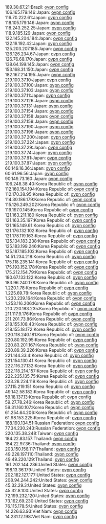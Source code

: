 189.30.67.21:Brazil: [ovpn config](vpn/189_30_67_21.ovpn)  
106.165.179.146:Japan: [ovpn config](vpn/106_165_179_146.ovpn)  
116.70.222.61:Japan: [ovpn config](vpn/116_70_222_61.ovpn)  
118.105.179.146:Japan: [ovpn config](vpn/118_105_179_146.ovpn)  
118.243.252.25:Japan: [ovpn config](vpn/118_243_252_25.ovpn)  
118.9.185.129:Japan: [ovpn config](vpn/118_9_185_129.ovpn)  
122.145.204.184:Japan: [ovpn config](vpn/122_145_204_184.ovpn)  
122.19.192.42:Japan: [ovpn config](vpn/122_19_192_42.ovpn)  
125.203.207.185:Japan: [ovpn config](vpn/125_203_207_185.ovpn)  
126.126.234.67:Japan: [ovpn config](vpn/126_126_234_67.ovpn)  
126.76.68.170:Japan: [ovpn config](vpn/126_76_68_170.ovpn)  
138.64.199.145:Japan: [ovpn config](vpn/138_64_199_145.ovpn)  
153.168.31.150:Japan: [ovpn config](vpn/153_168_31_150.ovpn)  
182.167.214.195:Japan: [ovpn config](vpn/182_167_214_195.ovpn)  
219.100.37.10:Japan: [ovpn config](vpn/219_100_37_10.ovpn)  
219.100.37.100:Japan: [ovpn config](vpn/219_100_37_100.ovpn)  
219.100.37.103:Japan: [ovpn config](vpn/219_100_37_103.ovpn)  
219.100.37.11:Japan: [ovpn config](vpn/219_100_37_11.ovpn)  
219.100.37.126:Japan: [ovpn config](vpn/219_100_37_126.ovpn)  
219.100.37.131:Japan: [ovpn config](vpn/219_100_37_131.ovpn)  
219.100.37.154:Japan: [ovpn config](vpn/219_100_37_154.ovpn)  
219.100.37.158:Japan: [ovpn config](vpn/219_100_37_158.ovpn)  
219.100.37.159:Japan: [ovpn config](vpn/219_100_37_159.ovpn)  
219.100.37.190:Japan: [ovpn config](vpn/219_100_37_190.ovpn)  
219.100.37.196:Japan: [ovpn config](vpn/219_100_37_196.ovpn)  
219.100.37.200:Japan: [ovpn config](vpn/219_100_37_200.ovpn)  
219.100.37.224:Japan: [ovpn config](vpn/219_100_37_224.ovpn)  
219.100.37.29:Japan: [ovpn config](vpn/219_100_37_29.ovpn)  
219.100.37.74:Japan: [ovpn config](vpn/219_100_37_74.ovpn)  
219.100.37.81:Japan: [ovpn config](vpn/219_100_37_81.ovpn)  
219.100.37.87:Japan: [ovpn config](vpn/219_100_37_87.ovpn)  
60.149.16.36:Japan: [ovpn config](vpn/60_149_16_36.ovpn)  
60.61.96.56:Japan: [ovpn config](vpn/60_61_96_56.ovpn)  
90.149.73.160:Japan: [ovpn config](vpn/90_149_73_160.ovpn)  
106.248.38.40:Korea Republic of: [ovpn config](vpn/106_248_38_40.ovpn)  
112.160.154.194:Korea Republic of: [ovpn config](vpn/112_160_154_194.ovpn)  
112.170.38.95:Korea Republic of: [ovpn config](vpn/112_170_38_95.ovpn)  
114.30.186.179:Korea Republic of: [ovpn config](vpn/114_30_186_179.ovpn)  
115.126.249.202:Korea Republic of: [ovpn config](vpn/115_126_249_202.ovpn)  
119.197.0.145:Korea Republic of: [ovpn config](vpn/119_197_0_145.ovpn)  
121.163.211.180:Korea Republic of: [ovpn config](vpn/121_163_211_180.ovpn)  
121.163.35.197:Korea Republic of: [ovpn config](vpn/121_163_35_197.ovpn)  
121.165.149.61:Korea Republic of: [ovpn config](vpn/121_165_149_61.ovpn)  
121.176.132.102:Korea Republic of: [ovpn config](vpn/121_176_132_102.ovpn)  
121.178.119.163:Korea Republic of: [ovpn config](vpn/121_178_119_163.ovpn)  
125.134.183.238:Korea Republic of: [ovpn config](vpn/125_134_183_238.ovpn)  
125.183.199.246:Korea Republic of: [ovpn config](vpn/125_183_199_246.ovpn)  
125.187.185.102:Korea Republic of: [ovpn config](vpn/125_187_185_102.ovpn)  
14.51.234.218:Korea Republic of: [ovpn config](vpn/14_51_234_218.ovpn)  
175.118.235.141:Korea Republic of: [ovpn config](vpn/175_118_235_141.ovpn)  
175.193.152.178:Korea Republic of: [ovpn config](vpn/175_193_152_178.ovpn)  
175.212.154.79:Korea Republic of: [ovpn config](vpn/175_212_154_79.ovpn)  
180.67.133.122:Korea Republic of: [ovpn config](vpn/180_67_133_122.ovpn)  
183.96.240.178:Korea Republic of: [ovpn config](vpn/183_96_240_178.ovpn)  
1.220.1.78:Korea Republic of: [ovpn config](vpn/1_220_1_78.ovpn)  
1.225.69.78:Korea Republic of: [ovpn config](vpn/1_225_69_78.ovpn)  
1.230.239.164:Korea Republic of: [ovpn config](vpn/1_230_239_164.ovpn)  
1.253.116.206:Korea Republic of: [ovpn config](vpn/1_253_116_206.ovpn)  
210.220.183.235:Korea Republic of: [ovpn config](vpn/210_220_183_235.ovpn)  
211.117.9.176:Korea Republic of: [ovpn config](vpn/211_117_9_176.ovpn)  
211.201.73.86:Korea Republic of: [ovpn config](vpn/211_201_73_86.ovpn)  
218.155.108.43:Korea Republic of: [ovpn config](vpn/218_155_108_43.ovpn)  
218.155.18.172:Korea Republic of: [ovpn config](vpn/218_155_18_172.ovpn)  
220.118.240.181:Korea Republic of: [ovpn config](vpn/220_118_240_181.ovpn)  
220.80.192.95:Korea Republic of: [ovpn config](vpn/220_80_192_95.ovpn)  
220.83.201.167:Korea Republic of: [ovpn config](vpn/220_83_201_167.ovpn)  
220.89.39.226:Korea Republic of: [ovpn config](vpn/220_89_39_226.ovpn)  
221.144.33.4:Korea Republic of: [ovpn config](vpn/221_144_33_4.ovpn)  
221.154.130.41:Korea Republic of: [ovpn config](vpn/221_154_130_41.ovpn)  
222.116.27.132:Korea Republic of: [ovpn config](vpn/222_116_27_132.ovpn)  
222.118.214.157:Korea Republic of: [ovpn config](vpn/222_118_214_157.ovpn)  
222.235.135.75:Korea Republic of: [ovpn config](vpn/222_235_135_75.ovpn)  
223.28.224.119:Korea Republic of: [ovpn config](vpn/223_28_224_119.ovpn)  
27.115.219.151:Korea Republic of: [ovpn config](vpn/27_115_219_151.ovpn)  
49.142.58.182:Korea Republic of: [ovpn config](vpn/49_142_58_182.ovpn)  
59.18.137.13:Korea Republic of: [ovpn config](vpn/59_18_137_13.ovpn)  
59.27.78.246:Korea Republic of: [ovpn config](vpn/59_27_78_246.ovpn)  
59.31.160.107:Korea Republic of: [ovpn config](vpn/59_31_160_107.ovpn)  
61.254.64.206:Korea Republic of: [ovpn config](vpn/61_254_64_206.ovpn)  
61.98.153.225:Korea Republic of: [ovpn config](vpn/61_98_153_225.ovpn)  
188.190.134.51:Russian Federation: [ovpn config](vpn/188_190_134_51.ovpn)  
77.34.230.243:Russian Federation: [ovpn config](vpn/77_34_230_243.ovpn)  
220.135.38.248:Taiwan: [ovpn config](vpn/220_135_38_248.ovpn)  
184.22.83.157:Thailand: [ovpn config](vpn/184_22_83_157.ovpn)  
184.22.97.36:Thailand: [ovpn config](vpn/184_22_97_36.ovpn)  
203.150.156.117:Thailand: [ovpn config](vpn/203_150_156_117.ovpn)  
49.228.197.110:Thailand: [ovpn config](vpn/49_228_197_110.ovpn)  
49.49.220.129:Thailand: [ovpn config](vpn/49_49_220_129.ovpn)  
161.202.144.236:United States: [ovpn config](vpn/161_202_144_236.ovpn)  
198.13.36.179:United States: [ovpn config](vpn/198_13_36_179.ovpn)  
202.182.127.177:United States: [ovpn config](vpn/202_182_127_177.ovpn)  
208.94.244.242:United States: [ovpn config](vpn/208_94_244_242.ovpn)  
45.32.29.3:United States: [ovpn config](vpn/45_32_29_3.ovpn)  
45.32.8.100:United States: [ovpn config](vpn/45_32_8_100.ovpn)  
72.199.232.120:United States: [ovpn config](vpn/72_199_232_120.ovpn)  
73.162.69.230:United States: [ovpn config](vpn/73_162_69_230.ovpn)  
76.115.178.5:United States: [ovpn config](vpn/76_115_178_5.ovpn)  
14.226.63.93:Viet Nam: [ovpn config](vpn/14_226_63_93.ovpn)  
14.231.12.198:Viet Nam: [ovpn config](vpn/14_231_12_198.ovpn)  
